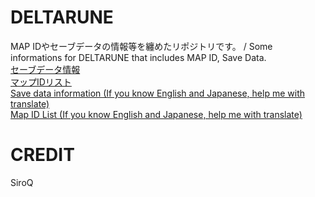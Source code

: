 # DELTARUNE
MAP IDやセーブデータの情報等を纏めたリポジトリです。 / Some informations for DELTARUNE that includes MAP ID, Save Data.  
[セーブデータ情報](https://github.com/SiroQ/DELTARUNE/blob/master/CONFIG_JA.md)  
[マップIDリスト](https://github.com/SiroQ/DELTARUNE/blob/master/MAP_JA.md)  
[Save data information (If you know English and Japanese, help me with translate)](https://github.com/SiroQ/DELTARUNE/blob/master/CONFIG_JA.md)  
[Map ID List (If you know English and Japanese, help me with translate)](https://github.com/SiroQ/DELTARUNE/blob/master/MAP_JA.md)  
# CREDIT
SiroQ
